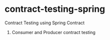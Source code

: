 # contract-testing-spring
Contract Testing using Spring Contract

1. Consumer and Producer contract testing
